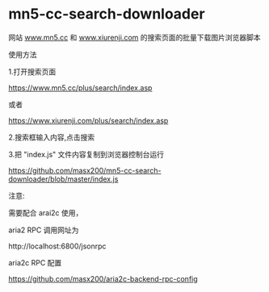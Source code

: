 # mn5-cc-search-downloader

网站 www.mn5.cc 和 www.xiurenji.com 的搜索页面的批量下载图片浏览器脚本

使用方法

1.打开搜索页面

https://www.mn5.cc/plus/search/index.asp

或者

https://www.xiurenji.com/plus/search/index.asp

2.搜索框输入内容,点击搜索

3.把 "index.js" 文件内容复制到浏览器控制台运行

https://github.com/masx200/mn5-cc-search-downloader/blob/master/index.js

注意:

需要配合 arai2c 使用，

aria2 RPC 调用网址为

http://localhost:6800/jsonrpc

aria2c RPC 配置

https://github.com/masx200/aria2c-backend-rpc-config
